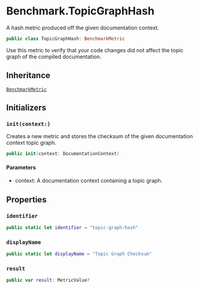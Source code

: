 # Benchmark.TopicGraphHash

A hash metric produced off the given documentation context.

``` swift
public class TopicGraphHash: BenchmarkMetric 
```

Use this metric to verify that your code changes
did not affect the topic graph of the compiled documentation.

## Inheritance

[`BenchmarkMetric`](/BenchmarkMetric)

## Initializers

### `init(context:)`

Creates a new metric and stores the checksum of the given documentation context topic graph.

``` swift
public init(context: DocumentationContext) 
```

#### Parameters

  - context: A documentation context containing a topic graph.

## Properties

### `identifier`

``` swift
public static let identifier = "topic-graph-hash"
```

### `displayName`

``` swift
public static let displayName = "Topic Graph Checksum"
```

### `result`

``` swift
public var result: MetricValue?
```
